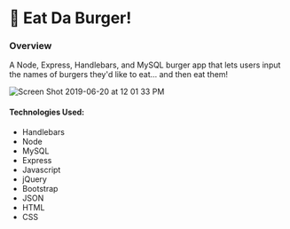 # 🍔 Eat Da Burger!

### Overview

A Node, Express, Handlebars, and MySQL burger app that lets users input the names of burgers they'd like to eat... and then eat them! 



![Screen Shot 2019-06-20 at 12 01 33 PM](https://user-images.githubusercontent.com/48463632/59863679-3149ce80-9353-11e9-8b81-3d5740c8d345.png)


#### Technologies Used:

* Handlebars
* Node
* MySQL
* Express
* Javascript
* jQuery
* Bootstrap
* JSON
* HTML
* CSS


